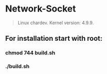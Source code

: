 # Network-Socket

> Linux chardev. Kernel version: 4.9.9.
## For installation start with root:
### <b>chmod 744 build.sh</b>
### <b>./build.sh</b>
